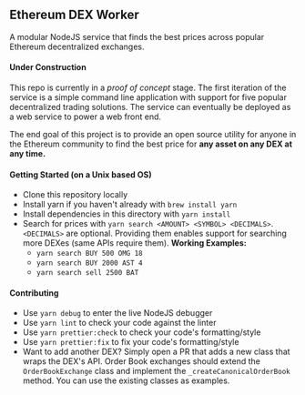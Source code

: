 ## Ethereum DEX Worker

A modular NodeJS service that finds the best prices across popular Ethereum decentralized exchanges.

#### Under Construction

This repo is currently in a _proof of concept_ stage. The first iteration of the service is a simple command line application with support for five popular decentralized trading solutions. The service can eventually be deployed as a web service to power a web front end.

The end goal of this project is to provide an open source utility for anyone in the Ethereum community to find the best price for **any asset on any DEX at any time.**

#### Getting Started (on a Unix based OS)

- Clone this repository locally
- Install yarn if you haven't already with `brew install yarn`
- Install dependencies in this directory with `yarn install`
- Search for prices with `yarn search <AMOUNT> <SYMBOL> <DECIMALS>`. `<DECIMALS>` are optional. Providing them enables support for searching more DEXes (same APIs require them).
  **Working Examples:**
  - `yarn search BUY 500 OMG 18`
  - `yarn search BUY 2000 AST 4`
  - `yarn search sell 2500 BAT`

#### Contributing

- Use `yarn debug` to enter the live NodeJS debugger
- Use `yarn lint` to check your code against the linter
- Use `yarn prettier:check` to check your code's formatting/style
- Use `yarn prettier:fix` to fix your code's formatting/style
- Want to add another DEX? Simply open a PR that adds a new class that wraps the DEX's API. Order Book exchanges should extend the `OrderBookExchange` class and implement the `_createCanonicalOrderBook` method. You can use the existing classes as examples.
